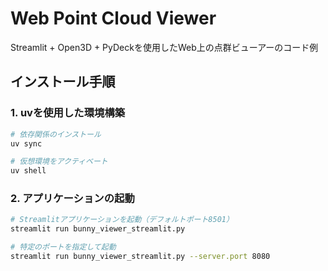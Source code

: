 # Web Point Cloud Viewer

Streamlit + Open3D + PyDeckを使用したWeb上の点群ビューアーのコード例

## インストール手順

### 1. uvを使用した環境構築

```bash
# 依存関係のインストール
uv sync

# 仮想環境をアクティベート
uv shell
```

### 2. アプリケーションの起動

```bash
# Streamlitアプリケーションを起動（デフォルトポート8501）
streamlit run bunny_viewer_streamlit.py

# 特定のポートを指定して起動
streamlit run bunny_viewer_streamlit.py --server.port 8080
```